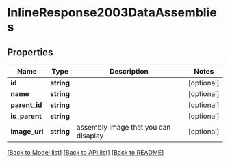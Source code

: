 # InlineResponse2003DataAssemblies

## Properties
Name | Type | Description | Notes
------------ | ------------- | ------------- | -------------
**id** | **string** |  | [optional] 
**name** | **string** |  | [optional] 
**parent_id** | **string** |  | [optional] 
**is_parent** | **string** |  | [optional] 
**image_url** | **string** | assembly image that you can disaplay | [optional] 

[[Back to Model list]](../../README.md#documentation-for-models) [[Back to API list]](../../README.md#documentation-for-api-endpoints) [[Back to README]](../../README.md)

